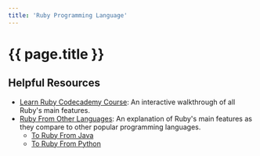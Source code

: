 ```yaml
---
title: 'Ruby Programming Language'
---
```


# {{ page.title }}

## Helpful Resources

- [Learn Ruby Codecademy Course](https://www.codecademy.com/learn/learn-ruby): An interactive walkthrough of all Ruby's main features.
- [Ruby From Other Languages](https://www.ruby-lang.org/en/documentation/ruby-from-other-languages/): An explanation of Ruby's main features as they compare to other popular programming languages.
  - [To Ruby From Java](https://www.ruby-lang.org/en/documentation/ruby-from-other-languages/to-ruby-from-java/)
  - [To Ruby From Python](https://www.ruby-lang.org/en/documentation/ruby-from-other-languages/to-ruby-from-python/)
